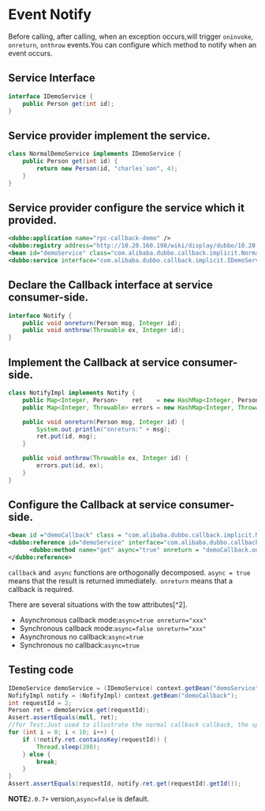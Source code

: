 # Event Notify

Before calling, after calling, when an exception occurs,will trigger `oninvoke`, `onreturn`, `onthrow` events.You can configure which method to notify when an event occurs.

## Service Interface

```java
interface IDemoService {
    public Person get(int id);
}
```

## Service provider implement the service.

```java
class NormalDemoService implements IDemoService {
    public Person get(int id) {
        return new Person(id, "charles`son", 4);
    }
}
```

## Service provider configure the service which it provided.

```xml
<dubbo:application name="rpc-callback-demo" />
<dubbo:registry address="http://10.20.160.198/wiki/display/dubbo/10.20.153.186" />
<bean id="demoService" class="com.alibaba.dubbo.callback.implicit.NormalDemoService" />
<dubbo:service interface="com.alibaba.dubbo.callback.implicit.IDemoService" ref="demoService" version="1.0.0" group="cn"/>
```

##  Declare the Callback interface at service consumer-side.

```java
interface Notify {
    public void onreturn(Person msg, Integer id);
    public void onthrow(Throwable ex, Integer id);
}
```

## Implement the Callback at service consumer-side.

```java
class NotifyImpl implements Notify {
    public Map<Integer, Person>    ret    = new HashMap<Integer, Person>();
    public Map<Integer, Throwable> errors = new HashMap<Integer, Throwable>();

    public void onreturn(Person msg, Integer id) {
        System.out.println("onreturn:" + msg);
        ret.put(id, msg);
    }

    public void onthrow(Throwable ex, Integer id) {
        errors.put(id, ex);
    }
}
```

## Configure the Callback at service consumer-side.

```xml
<bean id ="demoCallback" class = "com.alibaba.dubbo.callback.implicit.NofifyImpl" />
<dubbo:reference id="demoService" interface="com.alibaba.dubbo.callback.implicit.IDemoService" version="1.0.0" group="cn" >
      <dubbo:method name="get" async="true" onreturn = "demoCallback.onreturn" onthrow="demoCallback.onthrow" />
</dubbo:reference>
```
`callback` and` async` functions are orthogonally decomposed. `async = true` means that the result is returned immediately.` onreturn` means that a callback is required.

There are several situations with the tow attributes[^2].

* Asynchronous callback mode:`async=true onreturn="xxx"`  
* Synchronous callback mode:`async=false onreturn="xxx"`  
* Asynchronous no callback:`async=true`  
* Synchronous no callback:`async=true`  

## Testing code

```java
IDemoService demoService = (IDemoService) context.getBean("demoService");
NofifyImpl notify = (NofifyImpl) context.getBean("demoCallback");
int requestId = 2;
Person ret = demoService.get(requestId);
Assert.assertEquals(null, ret);
//for Test:Just used to illustrate the normal callback callback, the specific business decisions.
for (int i = 0; i < 10; i++) {
    if (!notify.ret.containsKey(requestId)) {
        Thread.sleep(200);
    } else {
        break;
    }
}
Assert.assertEquals(requestId, notify.ret.get(requestId).getId());
```

**NOTE**`2.0.7+` version,`async=false` is default.
